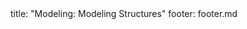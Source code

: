 <frontmatter>
title: "Modeling: Modeling Structures"
footer: footer.md
</frontmatter>

<include src="navbar.md" boilerplate />

<include src="container-inPage-asFlat.md" boilerplate />